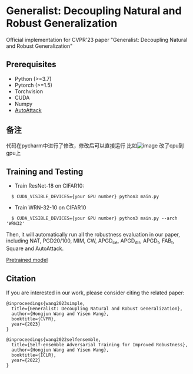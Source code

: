 # Generalist: Decoupling Natural and Robust Generalization

Official implementation for CVPR'23 paper "Generalist: Decoupling Natural and Robust Generalization"



## Prerequisites

- Python (>=3.7)
- Pytorch (>=1.5)
- Torchvision
- CUDA
- Numpy
- [AutoAttack](https://github.com/fra31/auto-attack)



## 备注
代码在pycharm中进行了修改，修改后可以直接运行
比如![image](https://github.com/aqruan/Generalist/assets/76154299/8ad8ac26-f111-498b-8d45-0ff20f220b6a)
改了cpu到gpu上

## Training and Testing

- Train ResNet-18 on CIFAR10:

```
  $ CUDA_VISIBLE_DEVICES={your GPU number} python3 main.py 
```

- Train WRN-32-10 on CIFAR10

```
  $ CUDA_VISIBLE_DEVICES={your GPU number} python3 main.py --arch 'WRN32'
```

Then, it will automatically run all the robustness evaluation in our paper, including NAT, PGD20/100, MIM, CW, APGD<sub>ce</sub>, APGD<sub>dlr</sub>, APGD<sub>t</sub>, FAB<sub>t</sub>, Square and AutoAttack.

[Pretrained model](https://drive.google.com/file/d/1mbxSoTOUb4bfGDiJo46oKINqj42kgZyY/view?usp=drive_link)


## Citation

If you are interested in our work, please consider citing the related paper:

```
@inproceedings{wang2023simple,
  title={Generalist: Decoupling Natural and Robust Generalization},
  author={Hongjun Wang and Yisen Wang},
  booktitle={CVPR},
  year={2023}
}

@inproceedings{wang2022selfensemble,
  title={Self-ensemble Adversarial Training for Improved Robustness},
  author={Hongjun Wang and Yisen Wang},
  booktitle={ICLR},
  year={2022}
}
```
